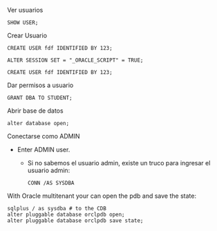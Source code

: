 Ver usuarios

```
SHOW USER;
```

Crear Usuario

```
CREATE USER fdf IDENTIFIED BY 123;

ALTER SESSION SET = "_ORACLE_SCRIPT" = TRUE;

CREATE USER fdf IDENTIFIED BY 123;
```

Dar permisos a usuario

```
GRANT DBA TO STUDENT;
```

Abrir base de datos

```
alter database open;
```

Conectarse como ADMIN

- Enter ADMIN user.

  - Si no sabemos el usuario admin, existe un truco para ingresar el usuario admin:

    ```
    CONN /AS SYSDBA
    ```

With Oracle multitenant your can open the pdb and save the state:

```
sqlplus / as sysdba # to the CDB
alter pluggable database orclpdb open;
alter pluggable database orclpdb save state;
```
